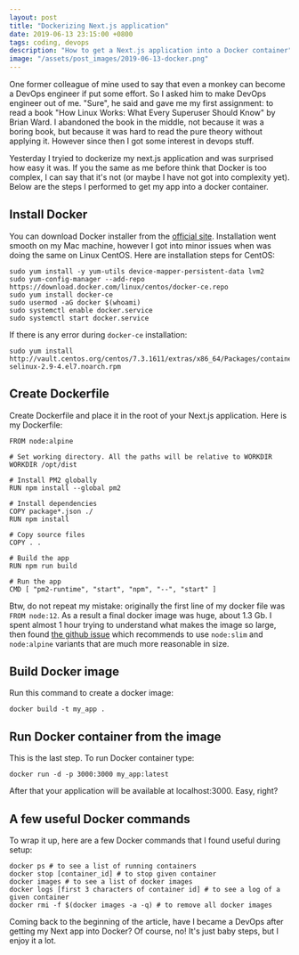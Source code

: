 ```yaml
---
layout: post
title: "Dockerizing Next.js application"
date: 2019-06-13 23:15:00 +0800
tags: coding, devops
description: "How to get a Next.js application into a Docker container"
image: "/assets/post_images/2019-06-13-docker.png"
---
```


One former colleague of mine used to say that even a monkey can become a DevOps engineer if put some effort. So I asked him to make DevOps engineer out of me. "Sure", he said and gave me my first assignment: to read a book "How Linux Works: What Every Superuser Should Know" by Brian Ward. I abandoned the book in the middle, not because it was a boring book, but because it was hard to read the pure theory without applying it. However since then I got some interest in devops stuff.

Yesterday I tryied to dockerize my next.js application and was surprised how easy it was. If you the same as me before think that Docker is too complex, I can say that it's not (or maybe I have not got into complexity yet). Below are the steps I performed to get my app into a docker container.

## Install Docker

You can download Docker installer from the [official site](https://docs.docker.com/install/). Installation went smooth on my Mac machine, however I got into minor issues when was doing the same on Linux CentOS.
Here are installation steps for CentOS:

```
sudo yum install -y yum-utils device-mapper-persistent-data lvm2
sudo yum-config-manager --add-repo https://download.docker.com/linux/centos/docker-ce.repo
sudo yum install docker-ce
sudo usermod -aG docker $(whoami)
sudo systemctl enable docker.service
sudo systemctl start docker.service
```

If there is any error during `docker-ce` installation:

```
sudo yum install http://vault.centos.org/centos/7.3.1611/extras/x86_64/Packages/container-selinux-2.9-4.el7.noarch.rpm
```

## Create Dockerfile

Create Dockerfile and place it in the root of your Next.js application. Here is my Dockerfile:

```
FROM node:alpine

# Set working directory. All the paths will be relative to WORKDIR
WORKDIR /opt/dist

# Install PM2 globally
RUN npm install --global pm2

# Install dependencies
COPY package*.json ./
RUN npm install

# Copy source files
COPY . .

# Build the app
RUN npm run build

# Run the app
CMD [ "pm2-runtime", "start", "npm", "--", "start" ]
```

Btw, do not repeat my mistake: originally the first line of my docker file was `FROM node:12`. As a result a final docker image was huge, about 1.3 Gb. I spent almost 1 hour trying to understand what makes the image so large, then found [the github issue](https://github.com/nodejs/docker-node/issues/311) which recommends to use `node:slim` and `node:alpine` variants that are much more reasonable in size.

## Build Docker image

Run this command to create a docker image:

```
docker build -t my_app .
```

## Run Docker container from the image

This is the last step. To run Docker container type:

```
docker run -d -p 3000:3000 my_app:latest
```

After that your application will be available at localhost:3000. Easy, right?

## A few useful Docker commands

To wrap it up, here are a few Docker commands that I found useful during setup:

```
docker ps # to see a list of running containers
docker stop [container_id] # to stop given container
docker images # to see a list of docker images
docker logs [first 3 characters of container id] # to see a log of a given container
docker rmi -f $(docker images -a -q) # to remove all docker images
```

Coming back to the beginning of the article, have I became a DevOps after getting my Next app into Docker? Of course, no! It's just baby steps, but I enjoy it a lot.
